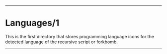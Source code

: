 
***

# Languages/1

This is the first directory that stores programming language icons for the detected language of the recursive script or forkbomb.

***
